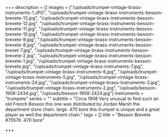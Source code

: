 +++
description = []
images = ["/uploads/trumpet-vintage-brass-instruments-1.JPG", "/uploads/trumpet-vintage-brass-instruments-besson-brevete-13.jpg", "/uploads/trumpet-vintage-brass-instruments-besson-brevete-12.jpg", "/uploads/trumpet-vintage-brass-instruments-besson-brevete-11.jpg", "/uploads/trumpet-vintage-brass-instruments-besson-brevete-10.jpg", "/uploads/trumpet-vintage-brass-instruments-besson-brevete-9.jpg", "/uploads/trumpet-vintage-brass-instruments-besson-brevete-8.jpg", "/uploads/trumpet-vintage-brass-instruments-besson-brevet-7.jpg", "/uploads/trumpet-vintage-brass-instruments-besson-brevete-2.jpg", "/uploads/trumpet-vintage-brass-instruments-besson-brevete-1.jpg", "/uploads/trumpet-vintage-brass-instruments-besson-brevete.jpg", "/uploads/trumpet-vintage-brass-instruments-7.jpg", "/uploads/trumpet-vintage-brass-instruments-6.jpg", "/uploads/trumpet-vintage-brass-instruments-5.jpg", "/uploads/trumpet-vintage-brass-instruments-24.jpg", "/uploads/trumpet-vintage-brass-instruments-3.jpg", "/uploads/trumpet-vintage-brass-instruments-2.jpg", "/uploads/besson-1908-2434.jpg", "/uploads/besson-1908-2424.jpg"]
instruments = "trumpets"
series = ""
subtitle = "Circa 1908 Very unusual to find such an old French Besson this one was distributed by Jordan Marsh the department store chain. large .470 bore this trumpet is unique and a great player as well.the department chain."
tags = []
title = "Besson Brevete #75576 .470 bore"

+++
